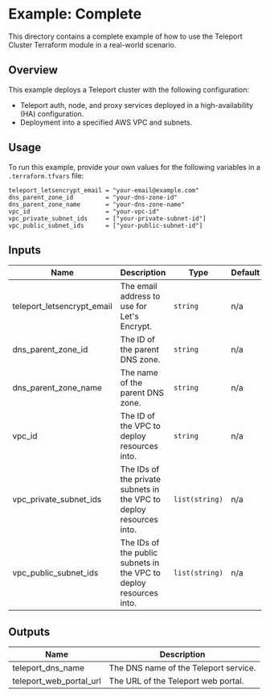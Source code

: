 # Example: Complete

This directory contains a complete example of how to use the Teleport Cluster
Terraform module in a real-world scenario.

## Overview

This example deploys a Teleport cluster with the following configuration:

- Teleport auth, node, and proxy services deployed in a high-availability (HA)
  configuration.
- Deployment into a specified AWS VPC and subnets.

## Usage

To run this example, provide your own values for the following variables in a
`.terraform.tfvars` file:

```hcl
teleport_letsencrypt_email = "your-email@example.com"
dns_parent_zone_id         = "your-dns-zone-id"
dns_parent_zone_name       = "your-dns-zone-name"
vpc_id                     = "your-vpc-id"
vpc_private_subnet_ids     = ["your-private-subnet-id"]
vpc_public_subnet_ids      = ["your-public-subnet-id"]
```

## Inputs

| Name                       | Description                                                         | Type           | Default | Required |
|----------------------------|---------------------------------------------------------------------|----------------|---------|:--------:|
| teleport_letsencrypt_email | The email address to use for Let's Encrypt.                         | `string`       | n/a     |   yes    |
| dns_parent_zone_id         | The ID of the parent DNS zone.                                      | `string`       | n/a     |   yes    |
| dns_parent_zone_name       | The name of the parent DNS zone.                                    | `string`       | n/a     |   yes    |
| vpc_id                     | The ID of the VPC to deploy resources into.                         | `string`       | n/a     |   yes    |
| vpc_private_subnet_ids     | The IDs of the private subnets in the VPC to deploy resources into. | `list(string)` | n/a     |   yes    |
| vpc_public_subnet_ids      | The IDs of the public subnets in the VPC to deploy resources into.  | `list(string)` | n/a     |   yes    |

## Outputs

| Name                    | Description                           |
|-------------------------|---------------------------------------|
| teleport_dns_name       | The DNS name of the Teleport service. |
| teleport_web_portal_url | The URL of the Teleport web portal.   |
```
